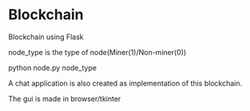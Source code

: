 # Blockchain
Blockchain using Flask

node_type is the type of node(Miner(1)/Non-miner(0))

python node.py node_type 


A chat application is also created as implementation of this blockchain.

The gui is made in browser/tkinter
